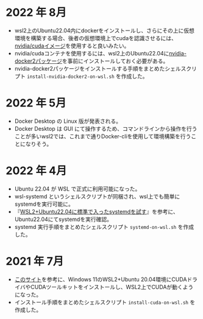 # 2022 年 8月
* wsl2上のUbuntu22.04内にdockerをインストールし、さらにその上に仮想環境を構築する場合、後者の仮想環境上でcudaを認識させるには、[nvidia/cudaイメージ](https://hub.docker.com/r/nvidia/cuda/#!)を使用すると良いみたい。
* nvidia/cudaコンテナを使用するには、wsl2上のUbuntu22.04に[nvidia-docker2パッケージ](https://docs.nvidia.com/datacenter/cloud-native/container-toolkit/install-guide.html#docker)を事前にインストールしておく必要がある。
* nvidia-docker2パッケージをインストールする手順をまとめたシェルスクリプト `install-nvidia-docker2-on-wsl.sh` を作成した。

# 2022 年 5月
* Docker Desktop の Linux 版が発表される。
* Docker Desktop は GUI にて操作するため、コマンドラインから操作を行うことが多いwsl2では、これまで通りDocker-cliを使用して環境構築を行うことになりそう。

# 2022 年 4月
* Ubuntu 22.04 が WSL で正式に利用可能になった。
* wsl-systemd というシェルスクリプトが同梱され、wsl上でも簡単に systemdを実行可能に。
* 『[WSL2+Ubuntu22.04に標準で入ったsystemdを試す](https://qiita.com/shigeokamoto/items/ca2211567771cf40a90d)』を参考に、Ubuntu22.04にてsystemdを実行確認。
* systemd 実行手順をまとめたシェルスクリプト `systemd-on-wsl.sh` を作成した。

# 2021 年 7月
* [このサイト](https://astherier.com/blog/2021/07/windows11-cuda-on-wsl2-setup/)を参考に、Windows 11のWSL2+Ubuntu 20.04環境にCUDAドライバやCUDAツールキットをインストールし、WSL2上でCUDAが動くようになった。
* インストール手順をまとめたシェルスクリプト `install-cuda-on-wsl.sh` を作成した。

